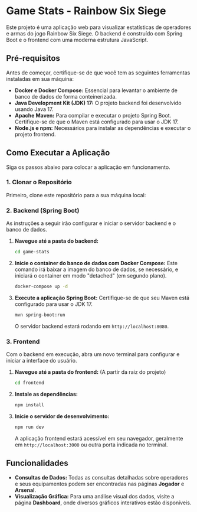 

# Game Stats - Rainbow Six Siege

Este projeto é uma aplicação web para visualizar estatísticas de operadores e armas do jogo Rainbow Six Siege. O backend é construído com Spring Boot e o frontend com uma moderna estrutura JavaScript.

## Pré-requisitos

Antes de começar, certifique-se de que você tem as seguintes ferramentas instaladas em sua máquina:

  * **Docker e Docker Compose:** Essencial para levantar o ambiente de banco de dados de forma conteinerizada.
  * **Java Development Kit (JDK) 17:** O projeto backend foi desenvolvido usando Java 17.
  * **Apache Maven:** Para compilar e executar o projeto Spring Boot. Certifique-se de que o Maven está configurado para usar o JDK 17.
  * **Node.js e npm:** Necessários para instalar as dependências e executar o projeto frontend.

## Como Executar a Aplicação

Siga os passos abaixo para colocar a aplicação em funcionamento.

### 1\. Clonar o Repositório

Primeiro, clone este repositório para a sua máquina local:


### 2\. Backend (Spring Boot)

As instruções a seguir irão configurar e iniciar o servidor backend e o banco de dados.

1.  **Navegue até a pasta do backend:**

    ```bash
    cd game-stats
    ```

2.  **Inicie o container do banco de dados com Docker Compose:**
    Este comando irá baixar a imagem do banco de dados, se necessário, e iniciará o container em modo "detached" (em segundo plano).

    ```bash
    docker-compose up -d
    ```

3.  **Execute a aplicação Spring Boot:**
    Certifique-se de que seu Maven está configurado para usar o JDK 17.

    ```bash
    mvn spring-boot:run
    ```

    O servidor backend estará rodando em `http://localhost:8080`.

### 3\. Frontend

Com o backend em execução, abra um novo terminal para configurar e iniciar a interface do usuário.

1.  **Navegue até a pasta do frontend:**
    (A partir da raiz do projeto)

    ```bash
    cd frontend
    ```

2.  **Instale as dependências:**

    ```bash
    npm install
    ```

3.  **Inicie o servidor de desenvolvimento:**

    ```bash
    npm run dev
    ```

    A aplicação frontend estará acessível em seu navegador, geralmente em `http://localhost:3000` ou outra porta indicada no terminal.

## Funcionalidades

  * **Consultas de Dados:** Todas as consultas detalhadas sobre operadores e seus equipamentos podem ser encontradas nas páginas **Jogador** e **Arsenal**.
  * **Visualização Gráfica:** Para uma análise visual dos dados, visite a página **Dashboard**, onde diversos gráficos interativos estão disponíveis.
